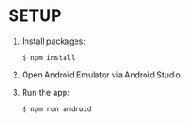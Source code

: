 # SETUP

1. Install packages:
    
    ```
    $ npm install
    ```

2. Open Android Emulator via Android Studio

3. Run the app:

    ```
    $ npm run android
    ```